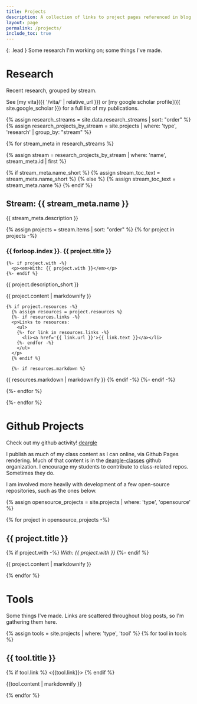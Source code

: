 ```yaml
---
title: Projects
description: A collection of links to project pages referenced in blog posts and the like
layout: page
permalink: /projects/
include_toc: true
---
```


{: .lead }
Some research I'm working on; some things I've made.


<h1>Research</h1>

Recent research, grouped by stream.

See [my vita]({{ '/vita/' | relative_url }}) or [my google scholar profile]({{ site.google_scholar }})
for a full list of my publications.

{% assign research_streams = site.data.research_streams | sort: "order" %}
{% assign research_projects_by_stream = site.projects | where: 'type', 'research' | group_by: "stream" %}

<div class="">
{% for stream_meta in research_streams %}

  {% assign stream = research_projects_by_stream | where: 'name', stream_meta.id | first %}

  {% if stream_meta.name_short %}
    {% assign stream_toc_text = stream_meta.name_short %}
  {% else %}
    {% assign stream_toc_text = stream_meta.name %}
  {% endif %}
  <h2 data-toc-text="{{ stream_toc_text }}">Stream: {{ stream_meta.name }}</h2>

  <p class='lead'>{{ stream_meta.description }}</p>

  {% assign projects = stream.items | sort: "order" %}
  {% for project in projects -%}
    <h3>{{ forloop.index }}. {{ project.title }}</h3>

    {%- if project.with -%}
      <p><em>With: {{ project.with }}</em></p>
    {%- endif %}

<p>{{ project.description_short }}</p>

{{ project.content | markdownify }}

    {% if project.resources -%}
      {% assign resources = project.resources %}
      {%- if resources.links -%}
      <p>Links to resources:
        <ul>
        {%- for link in resources.links -%}
          <li><a href='{{ link.url }}'>{{ link.text }}</a></li>
        {%- endfor -%}
        </ul>
      </p>
      {% endif %}

      {%- if resources.markdown %}
{{ resources.markdown | markdownify }}
      {% endif -%}
    {%- endif -%}

  {%- endfor %}

{%- endfor %}
</div>


<h1>Github Projects</h1>

Check out my github activity! <a href="{{ site.github_username }}"><i class="fab fa-github"></i> deargle</a>

I publish as much of my class content as I can online, via Github Pages rendering.
Much of that content is in the [<i class="fab fa-github"></i> deargle-classes](https://github.com/deargle-classes) github organization.
I encourage my students to contribute to class-related repos. Sometimes they do.

I am involved more heavily with development of a few open-source repositories, such as the ones below.

{% assign opensource_projects = site.projects | where: 'type', 'opensource' %}

{% for project in opensource_projects -%}

  <h2 {% if project.title_short %}data-toc-text="{{ project.title_short }}"{% endif %}>{{ project.title }}</h2>

  {% if project.with -%}
  <em>With: {{ project.with }}</em>
  {%- endif %}

{{ project.content | markdownify }}

{% endfor %}


<h1>Tools</h1>

Some things I've made. Links are scattered throughout blog posts, so I'm gathering them here.


{% assign tools = site.projects | where: 'type', 'tool' %}
{% for tool in tools %}
<h2 {% if tool.title_short %}data-toc-text="{{ tool.title_short }}"{% endif %}>{{ tool.title }}</h2>

{% if tool.link %}
<{{tool.link}}>
{% endif %}

{{tool.content | markdownify }}

{% endfor %}
